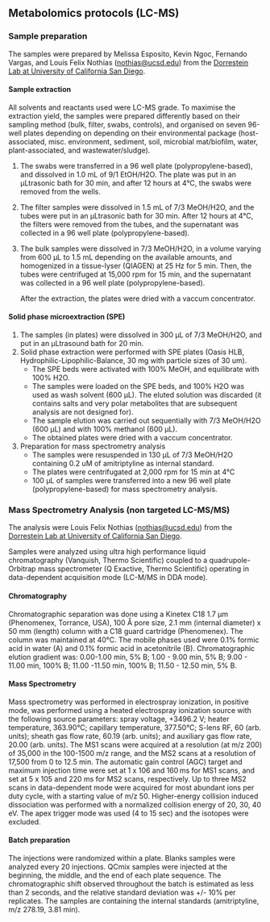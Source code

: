 ## Metabolomics protocols (LC-MS)

### Sample preparation

The samples were prepared by Melissa Esposito, Kevin Ngoc, Fernando Vargas, and Louis Felix Nothias (nothias@ucsd.edu) from the [Dorrestein Lab at University of California San Diego](https://dorresteinlab.ucsd.edu/).

#### Sample extraction
All solvents and reactants used were LC-MS grade. To maximise the extraction yield, the samples were prepared differently based on their sampling method (bulk, filter, swabs, controls), and organised on seven 96-well plates depending on depending on their environmental package (host-associated, misc. environment, sediment, soil, microbial mat/biofilm, water, plant-associated, and wastewater/sludge).
 
1. The swabs were transferred in a 96 well plate (polypropylene-based), and dissolved in 1.0 mL of 9/1 EtOH/H2O. The plate was put in an µLtrasonic bath for 30 min, and after 12 hours at 4°C, the swabs were removed from the wells. 
2. The filter samples were dissolved in 1.5 mL of 7/3 MeOH/H2O, and the tubes were put in an µLtrasonic bath for 30 min. After 12 hours at 4°C, the filters were removed from the tubes, and the supernatant was collected in a 96 well plate (polypropylene-based). 
3. The bulk samples were dissolved in 7/3 MeOH/H2O, in a volume varying from 600 µL to 1.5 mL depending on the available amounts, and homogenized in a tissue-lyser (QIAGEN) at 25 Hz for 5 min. Then, the tubes were centrifuged at 15,000 rpm for 15 min, and the supernatant was collected in a 96 well plate (polypropylene-based). 

	After the extraction, the plates were dried with a vaccum concentrator.

#### Solid phase microextraction (SPE)

1. The samples (in plates) were dissolved in 300 µL of 7/3 MeOH/H2O, and put in an µLtrasound bath for 20 min. 
2. Solid phase extraction were performed with SPE plates (Oasis HLB, Hydrophilic-Lipophilic-Balance, 30 mg with particle sizes of 30 um).
	- 	The SPE beds were activated with 100% MeOH, and equilibrate with 100% H2O.
	-   The samples were loaded on the SPE beds, and 100% H2O was used as wash solvent (600 µL). The eluted solution was discarded (it contains salts and very polar metabolites that are subsequent analysis are not designed for).
	-   The sample elution was carried out sequentially with 7/3 MeOH/H2O (600 µL) and with 100% methanol (600 µL). 
	-   The obtained plates were dried with a vaccum concentrator.
3. Preparation for mass spectrometry analysis
	-	The samples were resuspended in 130 µL of 7/3 MeOH/H2O containing 0.2 uM of amitriptyline as internal standard. 
	-   The plates were centrifugated at 2,000 rpm for 15 min at 4°C
	-   100 µL of samples were transferred into a new 96 well plate (polypropylene-based) for mass spectrometry analysis.


### Mass Spectrometry Analysis (non targeted LC-MS/MS)

The analysis were Louis Felix Nothias (nothias@ucsd.edu) from the [Dorrestein Lab at University of California San Diego](https://dorresteinlab.ucsd.edu/).

Samples were analyzed using ultra high performance liquid chromatography (Vanquish, Thermo Scientific) coupled to a quadrupole-Orbitrap mass spectrometer (Q Exactive, Thermo Scientific) operating in data-dependent acquisition mode (LC-M/MS in DDA mode). 

#### Chromatography
Chromatographic separation was done using a Kinetex C18 1.7 µm  (Phenomenex, Torrance, USA), 100 Å pore size, 2.1 mm (internal diameter) x 50 mm (length) column with a C18 guard cartridge (Phenomenex). The column was maintained at 40°C. The mobile phases used were 0.1% formic acid in water (A) and 0.1% formic acid in acetonitrile (B). Chromatographic elution gradient was: 0.00-1.00 min, 5% B; 1.00 - 9.00 min, 5% B; 9.00 - 11.00 min, 100% B; 11.00 -11.50 min, 100% B; 11.50 - 12.50 min, 5% B. 

#### Mass Spectrometry
Mass spectrometry was performed in electrospray ionization, in positive mode, was performed using a heated electrospray ionization source with the following source parameters: spray voltage, +3496.2 V; heater temperature, 363.90°C; capillary temperature, 377.50°C; S-lens RF, 60 (arb. units); sheath gas flow rate, 60.19 (arb. units); and auxiliary gas flow rate, 20.00 (arb. units). The MS1 scans were acquired at a resolution (at m/z 200) of 35,000 in the 100-1500 m/z range, and the MS2 scans at a resolution of 17,500 from 0 to 12.5 min. The automatic gain control (AGC) target and maximum injection time were set at 1 x 106 and 160 ms for MS1 scans, and set at 5 x 105 and 220 ms for MS2 scans, respectively. Up to three MS2 scans in data-dependent mode were acquired for most abundant ions per duty cycle, with a starting value of m/z 50. Higher-energy collision induced dissociation was performed with a normalized collision energy of 20, 30, 40 eV. The apex trigger mode was used (4 to 15 sec) and the isotopes were excluded.

#### Batch preparation
The injections were randomized within a plate. Blanks samples were analyzed every 20 injections. QCmix samples were injected at the beginning, the middle, and the end of each plate sequence. The chromatographic shift observed throughout the batch is estimated as less than 2 seconds, and the relative standard deviation was +/- 10% per replicates. The samples are containing the internal standards (amitriptyline, m/z 278.19, 3.81 min). 

